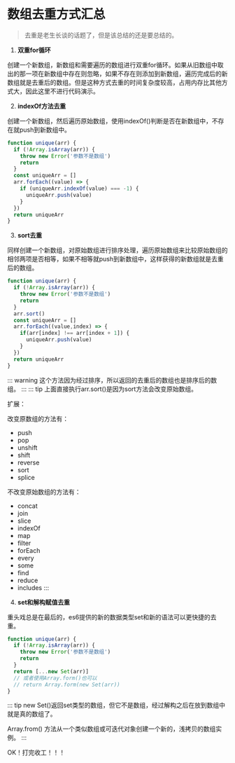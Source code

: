# 数组去重方式汇总

> 去重是老生长谈的话题了，但是该总结的还是要总结的。

1. **双重for循环**

创建一个新数组，新数组和需要遍历的数组进行双重for循环。如果从旧数组中取出的那一项在新数组中存在则忽略，如果不存在则添加到新数组，遍历完成后的新数组就是去重后的数组。但是这种方式去重的时间复杂度较高，占用内存比其他方式大，因此这里不进行代码演示。

2. **indexOf方法去重**

创建一个新数组，然后遍历原始数组，使用indexOf()判断是否在新数组中，不存在就push到新数组中。
```js
function unique(arr) {
  if (!Array.isArray(arr)) {
    throw new Error('参数不是数组')
    return
  }
  const uniqueArr = []
  arr.forEach((value) => {
    if (uniqueArr.indexOf(value) === -1) {
      uniqueArr.push(value)
    }
  })
  return uniqueArr
}
```

3. **sort去重**

同样创建一个新数组，对原始数组进行排序处理，遍历原始数组来比较原始数组的相邻两项是否相等，如果不相等就push到新数组中，这样获得的新数组就是去重后的数组。
```js
function unique(arr) {
  if (!Array.isArray(arr)) {
    throw new Error('参数不是数组')
    return
  }
  arr.sort()
  const uniqueArr = []
  arr.forEach((value,index) => {
    if(arr[index] !== arr[index + 1]) {
      uniqueArr.push(value)
    }
  })
  return uniqueArr
}
```
::: warning
这个方法因为经过排序，所以返回的去重后的数组也是排序后的数组。
:::
::: tip
上面直接执行arr.sort()是因为sort方法会改变原始数组。

扩展：

改变原数组的方法有：
+ push
+ pop
+ unshift
+ shift
+ reverse
+ sort
+ splice

不改变原始数组的方法有：
+ concat
+ join
+ slice
+ indexOf
+ map
+ filter
+ forEach
+ every
+ some
+ find
+ reduce
+ includes
:::

4. **set和解构赋值去重**

重头戏总是在最后的，es6提供的新的数据类型set和新的语法可以更快捷的去重。
```js
function unique(arr) {
  if (!Array.isArray(arr)) {
    throw new Error('参数不是数组')
    return
  }
  return [...new Set(arr)]
  // 或者使用Array.form()也可以
  // return Array.form(new Set(arr))
}
```
::: tip
new Set()返回set类型的数组，但它不是数组，经过解构之后在放到数组中就是真的数组了。

Array.from() 方法从一个类似数组或可迭代对象创建一个新的，浅拷贝的数组实例。
:::

OK！打完收工！！！
